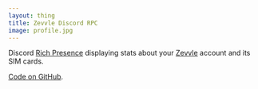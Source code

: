 ```yaml
---
layout: thing
title: Zevvle Discord RPC
image: profile.jpg
---
```


Discord [Rich Presence](https://discord.com/rich-presence) displaying stats about your [Zevvle](https://zevvle.com/) account and its SIM cards.

[Code on GitHub](https://github.com/itsmeimtom/zevvlerpc).